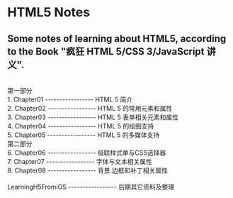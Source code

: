 # HTML5 Notes
Some notes of learning about HTML5, according to the Book "疯狂 HTML 5/CSS 3/JavaScript 讲义".
---
<br> 第一部分
<br>1. Chapter01 ----------------- HTML 5 简介
<br>2. Chapter02 ----------------- HTML 5 的常用元素和属性
<br>3. Chapter03 ----------------- HTML 5 表单相关元素和属性
<br>4. Chapter04 ----------------- HTML 5 的绘图支持
<br>5. Chapter05 ----------------- HTML 5 的多媒体支持
<br> 第二部分
<br>6. Chapter06 ----------------- 级联样式单与CSS选择器
<br>7. Chapter07 ----------------- 字体与文本相关属性
<br>8. Chapter08 ----------------- 背景.边框和补丁相关属性
<br>
<br>LearningH5FromiOS ----------------- 后期其它资料及整理
